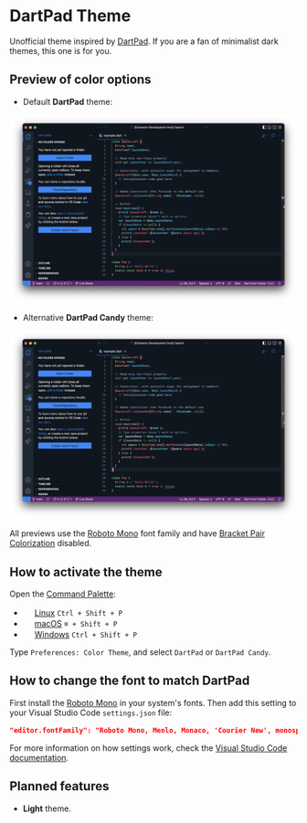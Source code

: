 # DartPad Theme

Unofficial theme inspired by [DartPad](https://www.dartpad.dev/). If you are a fan of minimalist dark themes, this one is for you.

## Preview of color options

- Default **DartPad** theme:

![Dark theme preview](images/preview-dark.png)

- Alternative **DartPad Candy** theme:

![Dark Candy theme preview](images/preview-dark-candy.png)

All previews use the [Roboto Mono](https://fonts.google.com/specimen/Roboto+Mono) font family and have [Bracket Pair Colorization](https://code.visualstudio.com/blogs/2021/09/29/bracket-pair-colorization) disabled.
## How to activate the theme

Open the [Command Palette](https://code.visualstudio.com/api/ux-guidelines/command-palette):

  - <img src="https://www.kernel.org/theme/images/logos/favicon.png" width=16 height=16/> <a href="https://code.visualstudio.com/shortcuts/keyboard-shortcuts-linux.pdf">Linux</a> `Ctrl + Shift + P`
  - <img src="https://developer.apple.com/favicon.ico" width=16 height=16/> <a href="https://code.visualstudio.com/shortcuts/keyboard-shortcuts-macos.pdf">macOS</a> `⌘ + Shift + P`
  - <img src="https://www.microsoft.com/favicon.ico" width=16 height=16/> <a href="https://code.visualstudio.com/shortcuts/keyboard-shortcuts-windows.pdf">Windows</a> `Ctrl + Shift + P`

Type `Preferences: Color Theme`, and select `DartPad` or `DartPad Candy`.

## How to change the font to match DartPad

First install the [Roboto Mono](https://fonts.google.com/specimen/Roboto+Mono) in your system's fonts. Then add this setting to your Visual Studio Code `settings.json` file:

```json
"editor.fontFamily": "Roboto Mono, Menlo, Monaco, 'Courier New', monospace",
```

For more information on how settings work, check the [Visual Studio Code documentation](https://code.visualstudio.com/docs/getstarted/settings).

## Planned features

- **Light** theme.
